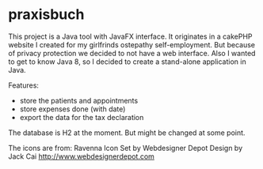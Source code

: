 # praxisbuch

This project is a Java tool with JavaFX interface. It originates in a cakePHP website I created for my girlfrinds ostepathy self-employment. 
But because of privacy protection we decided to not have a web interface. Also I wanted to get to know Java 8, so I decided to create a 
stand-alone application in Java. 

Features: 
* store the patients and appointments
* store expenses done (with date)
* export the data for the tax declaration

The database is H2 at the moment. But might be changed at some point. 

The icons are from: 
Ravenna Icon Set by Webdesigner Depot
Design by Jack Cai
http://www.webdesignerdepot.com